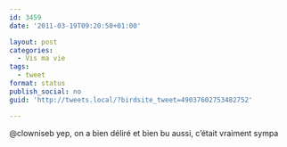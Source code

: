 ```yaml
---
id: 3459
date: '2011-03-19T09:20:50+01:00'

layout: post
categories:
  - Vis ma vie
tags:
  - tweet
format: status
publish_social: no
guid: 'http://tweets.local/?birdsite_tweet=49037602753482752'

---
```


@clowniseb yep, on a bien déliré et bien bu aussi, c’était vraiment sympa